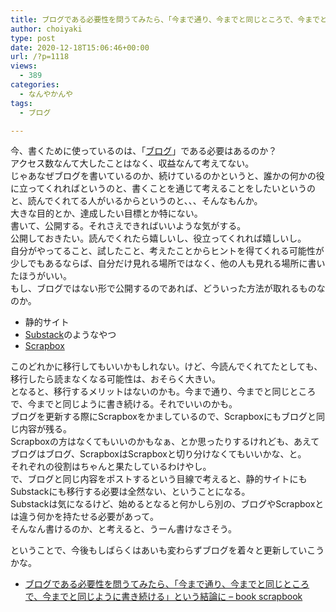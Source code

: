 ```yaml
---
title: ブログである必要性を問うてみたら、「今まで通り、今までと同じところで、今までと同じように書き続ける」という結論に
author: choiyaki
type: post
date: 2020-12-18T15:06:46+00:00
url: /?p=1118
views:
  - 389
categories:
  - なんやかんや
tags:
  - ブログ

---
```

今、書くために使っているのは、「[ブログ][1]」である必要はあるのか？  
アクセス数なんて大したことはなく、収益なんて考えてない。  
じゃあなぜブログを書いているのか、続けているのかというと、誰かの何かの役に立ってくれればというのと、書くことを通じて考えることをしたいというのと、読んでくれてる人がいるからというのと、、、そんなもんか。  
大きな目的とか、達成したい目標とか特にない。  
書いて、公開する。それさえできればいいような気がする。  
公開しておきたい。読んでくれたら嬉しいし、役立ってくれれば嬉しいし。  
自分がやってること、試したこと、考えたことからヒントを得てくれる可能性が少しでもあるならば、自分だけ見れる場所ではなく、他の人も見れる場所に書いたほうがいい。  
もし、ブログではない形で公開するのであれば、どういった方法が取れるものなのか。

  * 静的サイト
  * [Substack][2]のようなやつ
  * [Scrapbox][3]

このどれかに移行してもいいかもしれない。けど、今読んでくれてたとしても、移行したら読まなくなる可能性は、おそらく大きい。  
となると、移行するメリットはないのかも。今まで通り、今までと同じところで、今までと同じように書き続ける。それでいいのかも。  
ブログを更新する際にScrapboxをかましているので、Scrapboxにもブログと同じ内容が残る。  
Scrapboxの方はなくてもいいのかもなぁ、とか思ったりするけれども、あえてブログはブログ、ScrapboxはScrapboxと切り分けなくてもいいかな、と。  
それぞれの役割はちゃんと果たしているわけやし。  
で、ブログと同じ内容をポストするという目線で考えると、静的サイトにもSubstackにも移行する必要は全然ない、ということになる。  
Substackは気になるけど、始めるとなると何かしら別の、ブログやScrapboxとは違う何かを持たせる必要があって。  
そんなん書けるのか、と考えると、うーん書けなさそう。

ということで、今後もしばらくはあいも変わらずブログを着々と更新していこうかな。

  * [ブログである必要性を問うてみたら、「今まで通り、今までと同じところで、今までと同じように書き続ける」という結論に &#8211; book scrapbook][4]

 [1]: https://scrapbox.io/choiyaki-hondana/%E3%83%96%E3%83%AD%E3%82%B0
 [2]: https://scrapbox.io/choiyaki-hondana/Substack
 [3]: https://scrapbox.io/choiyaki-hondana/Scrapbox
 [4]: https://scrapbox.io/choiyaki-hondana/%E3%83%95%E3%82%99%E3%83%AD%E3%82%AF%E3%82%99%E3%81%A6%E3%82%99%E3%81%82%E3%82%8B%E5%BF%85%E8%A6%81%E6%80%A7%E3%82%92%E5%95%8F%E3%81%86%E3%81%A6%E3%81%BF%E3%81%9F%E3%82%89%E3%80%81%E3%80%8C%E4%BB%8A%E3%81%BE%E3%81%A6%E3%82%99%E9%80%9A%E3%82%8A%E3%80%81%E4%BB%8A%E3%81%BE%E3%81%A6%E3%82%99%E3%81%A8%E5%90%8C%E3%81%97%E3%82%99%E3%81%A8%E3%81%93%E3%82%8D%E3%81%A6%E3%82%99%E3%80%81%E4%BB%8A%E3%81%BE%E3%81%A6%E3%82%99%E3%81%A8%E5%90%8C%E3%81%97%E3%82%99%E3%82%88%E3%81%86%E3%81%AB%E6%9B%B8%E3%81%8D%E7%B6%9A%E3%81%91%E3%82%8B%E3%80%8D%E3%81%A8%E3%81%84%E3%81%86%E7%B5%90%E8%AB%96%E3%81%AB